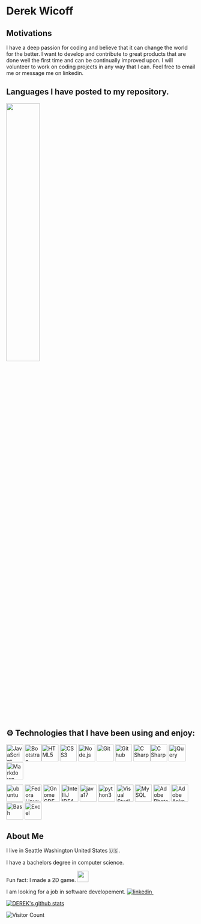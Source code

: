 # Derek Wicoff


## Motivations

I have a deep passion for coding and believe that it can change the world for the better. I want to develop and contribute to great products that are done well the first time and can be continually improved upon. I will volunteer to work on coding projects in any way that I can. Feel free to email me or message me on linkedin.



## Languages I have posted to my repository.
<a href="https://github.com/muskanrani/github-readme-stats"><img align="center" width="42%" src="https://github-readme-stats.vercel.app/api/top-langs/?username=wicoffd&layout=compact&theme=radical&count_private=true"  /></a>
## :gear: Technologies that I have been using and enjoy:

<img src="https://github.com/get-icon/geticon/raw/master/icons/javascript.svg" alt="JavaScript" width="45px" height="45px" />     <img src="https://raw.githubusercontent.com/jmnote/z-icons/master/svg/bootstrap.svg" alt="Bootstrap" width="45px" height="45px"/><img src="https://github.com/get-icon/geticon/raw/master/icons/html-5.svg" alt="HTML5" width="45px" height="45px" />       <img src="https://github.com/get-icon/geticon/raw/master/icons/css-3.svg" alt="CSS3" width="45px" height="45px" />     <img src="https://github.com/get-icon/geticon/raw/master/icons/nodejs-icon.svg" alt="Node.js" width="45px" height="45px">       <img src="https://raw.githubusercontent.com/jmnote/z-icons/master/svg/git.svg" alt="Git" width="45px" height="45px"/>    <img src="https://github.com/get-icon/geticon/blob/master/icons/github-icon.svg" alt="Github" width="45px" height="45px"></a>   <img src="https://github.com/get-icon/geticon/blob/master/icons/c-sharp.svg" alt="C Sharp" width="45px" height="45px"></a><img src="https://github.com/get-icon/geticon/blob/master/icons/c.svg" alt="C Sharp" width="45px" height="45px"></a>    <img src="https://github.com/get-icon/geticon/blob/master/icons/jquery-icon.svg" alt="jQuery" width="45px" height="45px"></a>     <img src="https://github.com/get-icon/geticon/blob/master/icons/markdown.svg" alt="Markdown" width="45px" height="45px"></a>

<img alt="ubuntu" src="https://cdn.svgporn.com/logos/ubuntu.svg" width="45px" height="45px">  <img src="https://github.com/get-icon/geticon/blob/master/icons/fedora.svg" alt="Fedora Linux" width="45px" height="45px"></a>  <img src="https://github.com/get-icon/geticon/blob/master/icons/gnome.svg" alt="Gnome GDE" width="45px" height="45px"></a>    <img alt="IntelliJ IDEA" src="https://cdn.svgporn.com/logos/intellij-idea.svg" width="45px" height="45px">     <img src="https://raw.githubusercontent.com/jmnote/z-icons/master/svg/java.svg" alt="java17" width="45px" height="45px"/>     <img src="https://raw.githubusercontent.com/jmnote/z-icons/master/svg/python.svg" alt="python3" width="45px" height="45px"/>        <img src="https://github.com/get-icon/geticon/raw/master/icons/visual-studio-code.svg" alt="Visual Studio Code" width="45px" height="45px">        <img src="https://github.com/get-icon/geticon/raw/master/icons/mysql.svg" alt="MySQL" width="45px" height="45px">     <img src="https://github.com/get-icon/geticon/raw/master/icons/adobe-photoshop.svg" alt="Adobe Photoshop" width="45px" height="45px"></a>    <img src="https://github.com/get-icon/geticon/blob/master/icons/adobe-animate.svg" alt="Adobe Animate" width="45px" height="45px"></a>     <img src="https://github.com/get-icon/geticon/blob/master/icons/bash.svg" alt="Bash" width="45px" height="45px"></a>      <img src="https://github.com/get-icon/geticon/blob/master/icons/microsoft-office-excel.svg" alt="Excel" width="45px" height="45px"></a>    

## About Me

 I live in Seattle Washington United States :us:.
 
 I have a bachelors degree in computer science.
 
 Fun fact: I made a 2D game.  <img src="https://media.giphy.com/media/WUlplcMpOCEmTGBtBW/giphy.gif" width="30"/>

I am looking for a job in software developement.  <a href="https://www.linkedin.com/in/derek-wicoff-990944246/" rel="nofollow noreferrer">
    <img src="https://img.shields.io/badge/LinkedIn-0077B5?style=for-the-badge&logo=linkedin&logoColor=white" alt="linkedin">
  </a> &nbsp;	

[![DEREK's github stats](https://github-readme-stats.vercel.app/api?username=wicoffd&show_icons=true&theme=radical)](https://github.com/wicoffd)

![Visitor Count](https://profile-counter.glitch.me/wicoffd/count.svg)
<!--
**wicoffd/wicoffd** is a ✨ _special_ ✨ repository because its `README.md` (this file) appears on your GitHub profile.

Here are some ideas to get you started:
https://github.com/badges/shields 
- 🔭 I’m currently working on ...
- 🌱 I’m currently learning ...
- 👯 I’m looking to collaborate on ...
- 🤔 I’m looking for help with ...
- 💬 Ask me about ...
- 📫 How to reach me: ...
- 😄 Pronouns: ...
- ⚡ Fun fact: ...
-->
